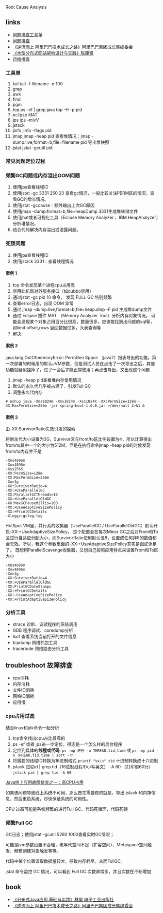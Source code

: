 Root Cause Analysis

## links
* [问题排查工具单](https://www.testwo.com/article/968 ) 
* [问题排查](https://www.cnblogs.com/mfmdaoyou/p/7349117.html) 
* [《逆流而上 阿里巴巴技术成长之路》阿里巴巴集团成长集编委会](/99-book/notes/40-architecture/逆流而上.md)
* [《大型分布式网站架构设计与实践》陈康贤](/99-book/notes/40-architecture/大型分布式网站架构.md?id=_45-java%e5%bc%95%e7%94%a8%e6%95%85%e9%9a%9c%e7%9a%84%e6%8e%92%e6%9f%a5)
* [运维排查](/70-dev-ops/11-devops-check.md)

### 工具单
1.	tail tail -f filename -n 100
2.	grep
3.	awk
4.	find
5.	pgm
6.	top	
	ps -ef | grep java
	top -H -p pid
7.	eclipse MAT
8.	jps jps -mlvV
9.	jstack 
10.	jinfo jinfo -flags pid
11.	jmap jmap -heap pid 查看堆情况；jmap -dump:live,format=b,file=filename pid 导出堆快照
12.	jstat	jstat -gcutil pid

### 常见问题定位过程

### 频繁GC问题或内存溢出OOM问题

1.	使用jps查看线程ID
2.	使用jstat -gc 3331 250 20 查看gc情况，一般比较关注PERM区的情况，查看GC的增长情况。
3.	使用jstat -gccause：额外输出上次GC原因
4.	使用jmap -dump:format=b,file=heapDump 3331生成堆转储文件
5.	使用jhat或者可视化工具（Eclipse Memory Analyzer 、IBM HeapAnalyzer）分析堆情况。
6.	结合代码解决内存溢出或泄露问题。

### 死锁问题

1.	使用jps查看线程ID
2.	使用jstack 3331：查看线程情况


#### 案例 1
1.	top 命令发现某个进程cpu占用高
2.	禁用此机器对外服务接口（如dubbo禁用）
3.	通过jstat -gc  pid 10  命令， 发现 FULL GC 特别频繁
4.	查看error日志，出现 OOM 异常
5.	通过 jmap -dump:live,format=b,file=heap.dmp -F pid  生成堆dump文件
6.	通过 Eclipse 插件  MAT （Memory Analyzer Tool）分析内存对象情况。
可能会发现某个对象占用百分比很高，数量很多，应该能找到出问题的sql等，如limit offset,rows 返回数据过多，大表查询等
7.	解决

#### 案例 2
java.lang.OutOfmemoryError: PermGen Space
（java7）报表导出的功能，第一次部署的时候用的默认JVM参数，但是测试人员在点击了一次导出之后，其他功能就疑似挂掉了，过了一会后才能正常使用；再点击导出，又出现这个问题

1. jmap -heap pid查看堆内存使用情况
2. 默认的永久代几乎被占满了，引发Full GC
3. 调整永久代内存

```shell
# nohup java -Xms1024m -Xmx1024m -Xss1024K -XX:PermSize=128m -XX:MaxPermSize=256m -jar spring-boot-1.0.0.jar >/dev/null 2>&1 &
```

#### 案例 3
由-XX:SurvivorRatio失效引发的探索

将新生代大小设置为3G，Survivor区与from/to区比例设置为4，所以计算得出from/to其中一个的大小为512M，但是在执行命令jmap -heap pid的时候发现from/to内存并不是

```
-Xms4096m 
-Xmx4096m 
-Xss256K 
-XX:PermSize=128m 
-XX:MaxPermSize=256m 
-Xmn3g 
-XX:SurvivorRatio=4 
-XX:+UseParallelGC 
-XX:ParallelGCThreads=16 
-XX:+UseParallelOldGC 
-XX:MaxGCPauseMillis=100 
-XX:+UseAdaptiveSizePolicy 
-XX:+PrintGCDetails 
-Xloggc:gclog.log
```

HotSpot VM里，并行系的收集器（UseParallelGC / UseParallelOldGC）默认开启-XX:+UseAdaptiveSizePolicy， 这个配置会在每次Minor GC之后对From和To区进行自适应分配大小，而SurvivorRatio使用默认值8，设置成任何非8的数值都会无效。所以，我这个参数里面的-XX:+UseAdaptiveSizePolicy其实是画蛇添足了。
既想用ParallelScavenge收集器，又想自己按照应用特点来设置From和To区大小

```
-Xms4096m 
-Xmx4096m 
-Xmn3g 
-XX:SurvivorRatio=4 
-XX:+UseParallelOldGC 
-XX:PrintGCDateStamps 
-XX:+PrintGCDetails  
-XX:-UseAdaptiveSizePolicy 
-XX:+PrintAdaptiveSizePolicy  
```

### 分析工具
* strace 诊断、调试程序的系统调用
* GDB 程序调试、coredump分析
* lsof 查看系统当前打开的文件信息
* tcpdump 网络抓包工具
* traceroute 网络路由分析工具

## troubleshoot 故障排查
* cpu消耗
* 内存消耗
* 文件IO消耗
* 网络IO消耗
* 应用慢

### cpu占用过高
结合linux和jdk命令一起分析
1. top命令找出cpu占比最高的
2. ps -ef 或者 jps进一步定位，得志是一个怎么样的后台程序
3. 定位到具体的**线程或代码**; `ps -mp 进程 -o THREAD,tid,time` 或 `ps -mp pid -o THREAD,tid,time | sort -rn `
4. 将需要的线程ID转换为16进制格式 `printf "%x\n" tid` 十进制转换成十六进制
5. jstack 进程id | grep tid（16进制线程ID小写英文） -A 60 （打印前60行）  `jstack pid | grep tid -A 60`


[Java线上应用故障排查之一：高CPU占用](https://blog.csdn.net/blade2001/article/details/9065985)

如果该问题导致线上系统不可用，那么首先需要做的就是，导出 jstack 和内存信息，然后重启系统，尽快保证系统的可用性。

CPU 过高可能是系统频繁的进行Full GC、代码死循环、代码死锁

### 频繁Full GC
GC日志；使用jstat -gcutil 5280 1000查看实时GC情况；

可能是jvm参数设置不合理，老年代空间不足（扩容空间）、Metaspace空间触发、频繁创建对象触发等等。

代码中某个位置读取数据量较大，导致内存耗尽，从而FullGC。

jstat 命令监控 GC 情况，可以看到 Full GC 次数非常多，并且次数在不断增加


## book
* [《分布式Java应用 基础与实践》林昊 电子工业出版社](/docs/99-book/notes/30-distributed/分布式Java应用.md)
* [《逆流而上 阿里巴巴技术成长之路》阿里巴巴集团成长集编委会](/docs/99-book/notes/40-architecture/逆流而上.md)